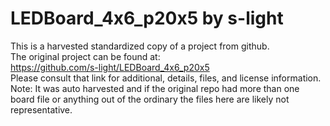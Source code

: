 
# LEDBoard_4x6_p20x5 by s-light  
This is a harvested standardized copy of a project from github.  
The original project can be found at:  
https://github.com/s-light/LEDBoard_4x6_p20x5  
Please consult that link for additional, details, files, and license information.  
Note: It was auto harvested and if the original repo had more than one board file or anything out of the ordinary the files here are likely not representative.  
    